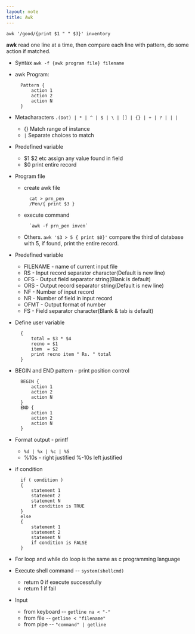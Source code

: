 ```yaml
---
layout: note
title: Awk
---
```


    awk '/good/{print $1 " " $3}' inventory

**awk** read one line at a time, then compare each line with pattern, do some action if matched.

* Syntax
    `awk -f {awk program file} filename`
* awk Program:

        Pattern {
            action 1
            action 2
            action N
        }
* Metacharacters
    `.(Dot) | * | ^ | $ | \ | [] | {} | + | ? | | |`

    * {} Match range of instance
    * `|` Separate choices to match
* Predefined variable
    * $1 $2 etc assign any value found in field
    * $0 print entire record
* Program file
    * create awk file

            cat > prn_pen
            /Pen/{ print $3 }
    * execute command

            `awk -f prn_pen inven`
    * Others.
        `awk '$3 > 5 { print $0}'` compare the third of database with 5, if found, print the entire record.
* Predefined variable
    * FILENAME - name of current input file
    * RS - Input record separator character(Default is new line)
    * OFS - Output field separator string(Blank is default)
    * ORS - Output record separator string(Default is new line)
    * NF - Number of input record
    * NR - Number of field in input record
    * OFMT - Output format of number
    * FS - Field separator character(Blank & tab is default)
* Define user variable

        {
            total = $3 * $4
            recno = $1
            item  = $2
            print recno item " Rs. " total
        }
* BEGIN and END pattern - print position control

        BEGIN {
            action 1
            action 2
            action N
        }
        END {
            action 1
            action 2
            action N
        }
* Format output - printf
    * `%d | %x | %c | %S`
    * %10s - right justified  %-10s left justified
* if condition

        if ( condition )
        {
            statement 1
            statement 2
            statement N
            if condition is TRUE
        }
        else
        {
            statement 1
            statement 2
            statement N
            if condition is FALSE
        }
* For loop and while do loop is the same as c programming language
* Execute shell command -- `system(shellcmd)`
    * return 0 if execute successfully
    * return 1 if fail
* Input
    * from keyboard -- `getline na < "-"`
    * from file -- `getline < "filename"`
    * from pipe -- `"command" | getline`
